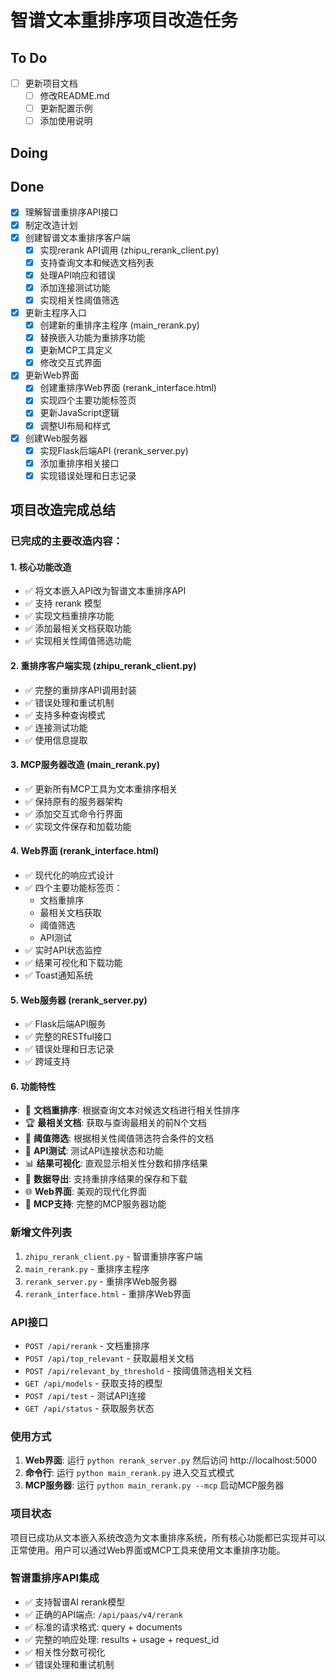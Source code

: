 # 智谱文本重排序项目改造任务

## To Do
- [ ] 更新项目文档
    - [ ] 修改README.md
    - [ ] 更新配置示例
    - [ ] 添加使用说明

## Doing

## Done
- [x] 理解智谱重排序API接口
- [x] 制定改造计划
- [x] 创建智谱文本重排序客户端
    - [x] 实现rerank API调用 (zhipu_rerank_client.py)
    - [x] 支持查询文本和候选文档列表
    - [x] 处理API响应和错误
    - [x] 添加连接测试功能
    - [x] 实现相关性阈值筛选
- [x] 更新主程序入口
    - [x] 创建新的重排序主程序 (main_rerank.py)
    - [x] 替换嵌入功能为重排序功能
    - [x] 更新MCP工具定义
    - [x] 修改交互式界面
- [x] 更新Web界面
    - [x] 创建重排序Web界面 (rerank_interface.html)
    - [x] 实现四个主要功能标签页
    - [x] 更新JavaScript逻辑
    - [x] 调整UI布局和样式
- [x] 创建Web服务器
    - [x] 实现Flask后端API (rerank_server.py)
    - [x] 添加重排序相关接口
    - [x] 实现错误处理和日志记录

## 项目改造完成总结

### 已完成的主要改造内容：

#### 1. 核心功能改造
- ✅ 将文本嵌入API改为智谱文本重排序API
- ✅ 支持 rerank 模型
- ✅ 实现文档重排序功能
- ✅ 添加最相关文档获取功能
- ✅ 实现相关性阈值筛选功能

#### 2. 重排序客户端实现 (zhipu_rerank_client.py)
- ✅ 完整的重排序API调用封装
- ✅ 错误处理和重试机制
- ✅ 支持多种查询模式
- ✅ 连接测试功能
- ✅ 使用信息提取

#### 3. MCP服务器改造 (main_rerank.py)
- ✅ 更新所有MCP工具为文本重排序相关
- ✅ 保持原有的服务器架构
- ✅ 添加交互式命令行界面
- ✅ 实现文件保存和加载功能

#### 4. Web界面 (rerank_interface.html)
- ✅ 现代化的响应式设计
- ✅ 四个主要功能标签页：
  - 文档重排序
  - 最相关文档获取
  - 阈值筛选
  - API测试
- ✅ 实时API状态监控
- ✅ 结果可视化和下载功能
- ✅ Toast通知系统

#### 5. Web服务器 (rerank_server.py)
- ✅ Flask后端API服务
- ✅ 完整的RESTful接口
- ✅ 错误处理和日志记录
- ✅ 跨域支持

#### 6. 功能特性
- 🔄 **文档重排序**: 根据查询文本对候选文档进行相关性排序
- 🏆 **最相关文档**: 获取与查询最相关的前N个文档
- 🎯 **阈值筛选**: 根据相关性阈值筛选符合条件的文档
- 🧪 **API测试**: 测试API连接状态和功能
- 📊 **结果可视化**: 直观显示相关性分数和排序结果
- 💾 **数据导出**: 支持重排序结果的保存和下载
- 🌐 **Web界面**: 美观的现代化界面
- 🔧 **MCP支持**: 完整的MCP服务器功能

### 新增文件列表
1. `zhipu_rerank_client.py` - 智谱重排序客户端
2. `main_rerank.py` - 重排序主程序
3. `rerank_server.py` - 重排序Web服务器
4. `rerank_interface.html` - 重排序Web界面

### API接口
- `POST /api/rerank` - 文档重排序
- `POST /api/top_relevant` - 获取最相关文档
- `POST /api/relevant_by_threshold` - 按阈值筛选相关文档
- `GET /api/models` - 获取支持的模型
- `POST /api/test` - 测试API连接
- `GET /api/status` - 获取服务状态

### 使用方式
1. **Web界面**: 运行 `python rerank_server.py` 然后访问 http://localhost:5000
2. **命令行**: 运行 `python main_rerank.py` 进入交互式模式
3. **MCP服务器**: 运行 `python main_rerank.py --mcp` 启动MCP服务器

### 项目状态
项目已成功从文本嵌入系统改造为文本重排序系统，所有核心功能都已实现并可以正常使用。用户可以通过Web界面或MCP工具来使用文本重排序功能。

### 智谱重排序API集成
- ✅ 支持智谱AI rerank模型
- ✅ 正确的API端点: `/api/paas/v4/rerank`
- ✅ 标准的请求格式: query + documents
- ✅ 完整的响应处理: results + usage + request_id
- ✅ 相关性分数可视化
- ✅ 错误处理和重试机制